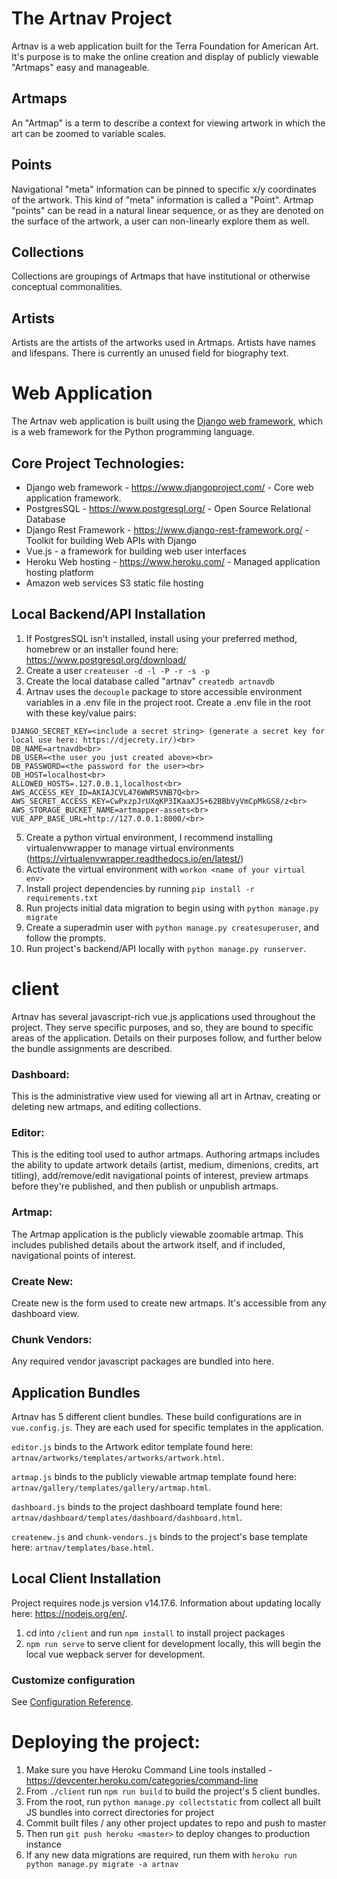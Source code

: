# The Artnav Project
Artnav is a web application built for the Terra Foundation for American Art. It's purpose is to make the online creation and display of publicly viewable "Artmaps" easy and manageable. 

## Artmaps
An "Artmap" is a term to describe a context for viewing artwork in which the art can be zoomed to variable scales. 

## Points 
Navigational "meta" information can be pinned to specific x/y coordinates of the artwork. This kind of "meta" information is called a "Point". Artmap "points" can be read in a natural linear sequence, or as they are denoted on the surface of the artwork, a user can non-linearly explore them as well.

## Collections
Collections are groupings of Artmaps that have institutional or otherwise conceptual commonalities.

## Artists
Artists are the artists of the artworks used in Artmaps. Artists have names and lifespans. There is currently an unused field for  biography text.

# Web Application
The Artnav web application is built using the [Django web framework](https://www.djangoproject.com/), which is a web framework for the Python programming language. 


## Core Project Technologies:
- Django web framework - https://www.djangoproject.com/ - Core web application framework.
- PostgresSQL - https://www.postgresql.org/ - Open Source Relational Database
- Django Rest Framework - https://www.django-rest-framework.org/ - Toolkit for building Web APIs with Django
- Vue.js - a framework for building web user interfaces
- Heroku Web hosting - https://www.heroku.com/ - Managed application hosting platform
- Amazon web services S3 static file hosting


## Local Backend/API Installation
1. If PostgresSQL isn't installed, install using your preferred method, homebrew or an installer found here: https://www.postgresql.org/download/
2. Create a user `createuser -d -l -P -r -s -p`
3. Create the local database called "artnav" `createdb artnavdb`
4. Artnav uses the `decouple` package to store accessible environment variables in a .env file in the project root. Create a .env file in the root with these key/value pairs:<br>
```
DJANGO_SECRET_KEY=<include a secret string> (generate a secret key for local use here: https://djecrety.ir/)<br>
DB_NAME=artnavdb<br>
DB_USER=<the user you just created above><br>
DB_PASSWORD=<the password for the user><br>
DB_HOST=localhost<br>
ALLOWED_HOSTS=.127.0.0.1,localhost<br>
AWS_ACCESS_KEY_ID=AKIAJCVL476WWR5VNB7Q<br>
AWS_SECRET_ACCESS_KEY=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<br>
AWS_STORAGE_BUCKET_NAME=artmapper-assets<br>
VUE_APP_BASE_URL=http://127.0.0.1:8000/<br>
```
5. Create a python virtual environment, I recommend installing virtualenvwrapper to manage virtual environments (https://virtualenvwrapper.readthedocs.io/en/latest/)<br>
6. Activate the virtual environment with `workon <name of your virtual env>`<br>
7. Install project dependencies by running `pip install -r requirements.txt`<br>
8. Run projects initial data migration to begin using with `python manage.py migrate`<br>
9. Create a superadmin user with `python manage.py createsuperuser`, and follow the prompts.<br>
9. Run project's backend/API locally with `python manage.py runserver`.<br>


# client
Artnav has several javascript-rich vue.js applications used throughout the project. They serve specific purposes, and so, they are bound to specific areas of the application. Details on their purposes follow, and further below the bundle assignments are described.

### Dashboard:
This is the administrative view used for viewing all art in Artnav, creating or deleting new artmaps, and editing collections.

### Editor:
This is the editing tool used to author artmaps. Authoring artmaps includes the ability to update artwork details (artist, medium, dimenions, credits, art titling), add/remove/edit navigational points of interest, preview artmaps before they're published, and then publish or unpublish artmaps.

### Artmap:
The Artmap application is the publicly viewable zoomable artmap. This includes published details about the artwork itself, and if included, navigational points of interest.

### Create New:
Create new is the form used to create new artmaps. It's accessible from any dashboard view.

### Chunk Vendors:
Any required vendor javascript packages are bundled into here.

## Application Bundles
Artnav has 5 different client bundles. These build configurations are in `vue.config.js`.
They are each used for specific templates in the application.

`editor.js` binds to the Artwork editor template found here:
`artnav/artworks/templates/artworks/artwork.html`.

`artmap.js` binds to the publicly viewable artmap template found here:
`artnav/gallery/templates/gallery/artmap.html`.

`dashboard.js` binds to the project dashboard template found here:
`artnav/dashboard/templates/dashboard/dashboard.html`.

`createnew.js` and `chunk-vendors.js` binds to the project's base template here:
`artnav/templates/base.html`.


## Local Client Installation
Project requires node.js version v14.17.6. Information about updating locally here: https://nodejs.org/en/.

1. cd into `/client` and run `npm install` to install project packages
2. `npm run serve` to serve client for development locally, this will begin the local vue wepback server for development.

### Customize configuration
See [Configuration Reference](https://cli.vuejs.org/config/).


# Deploying the project:
1. Make sure you have Heroku Command Line tools installed - https://devcenter.heroku.com/categories/command-line
2. From `./client` run `npm run build` to build the project's 5 client bundles.
3. From the root, run `python manage.py collectstatic` from collect all built JS bundles into correct directories for project
4. Commit built files / any other project updates to repo and push to master
5. Then run `git push heroku <master>` to deploy changes to production instance
6. If any new data migrations are required, run them with `heroku run python manage.py migrate -a artnav`

